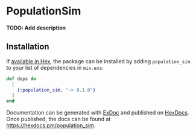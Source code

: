 # PopulationSim

**TODO: Add description**

## Installation

If [available in Hex](https://hex.pm/docs/publish), the package can be installed
by adding `population_sim` to your list of dependencies in `mix.exs`:

```elixir
def deps do
  [
    {:population_sim, "~> 0.1.0"}
  ]
end
```

Documentation can be generated with [ExDoc](https://github.com/elixir-lang/ex_doc)
and published on [HexDocs](https://hexdocs.pm). Once published, the docs can
be found at <https://hexdocs.pm/population_sim>.

